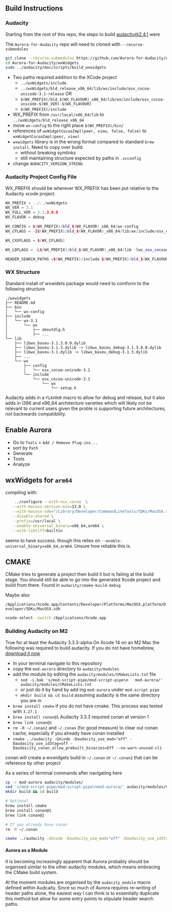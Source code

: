 ## Build Instructions

### Audacity

Starting from the root of this repo, the steps to build audacity@2.4.1 were

The `Aurora-for-Audacity` repo will need to cloned with `--recurse-submodules`

```sh
git clone --recurse-submodules https://github.com/Aurora-for-Audacity/Aurora-for-Audacity.git
cd Aurora-for-Audacity/wxWidgets
sudo ../audacity/mac/scripts/build_wxwidgets
```

- Two paths required addition to the XCode project
    - `../wxWidgets/include` 
    - `../wxWidgets/bld_release_x86_64/lib/wx/include/osx_cocoa-unicode-3.1-release`
    OR
    - `$(WX_PREFIX)/bld_$(WX_FLAVOUR)_x86_64/lib/wx/include/osx_cocoa-unicode-$(WX_VER)-$(WX_FLAVOUR)` 
    - `$(WX_PREFIX)/include`
- WX_PREFIX from `/usr/local/x86_64/lib` to `../wxWidgets/bld_release_x86_64`
- move `wx-config` to the right place `$(WX_PREFIX)/bin/`
- references of `wxWidgetCocoaImpl(peer, view, false, false)` to `wxWidgetCocoaImpl(peer, view)`
- `wxwidgets` library is in the wrong format compared to standard `brew install`. Need to copy over build:
    -  without breaking symlinks
    -  still maintaining structure expected by paths in `.xcconfig`
- change `AUDACITY_VERSION_STRING`

### Audacity Project Config File

WX_PREFIX should be wherever WX_PREFIX has been put relative to the Audacity xcode project.

```cpp
WX_PREFIX = ../../wxWidgets
WX_VER = 3.1
WX_FULL_VER = 3.1.3.0.0
WX_FLAVOR = debug

WX_CONFIG = $(WX_PREFIX)/bld_$(WX_FLAVOR)_x86_64/wx-config
WX_CFLAGS = -I$(WX_PREFIX)/bld_$(WX_FLAVOR)_x86_64/lib/wx/include/osx_cocoa-unicode-$(WX_VER)-$(WX_FLAVOR) -I$(WX_PREFIX)/include/ -D_FILE_OFFSET_BITS=64 -DwxDEBUG_LEVEL=1 -DWXUSINGDLL -D__WXMAC__ -D__WXOSX__ -D__WXOSX_COCOA__

WX_CXXFLAGS = $(WX_CFLAGS)

WX_LDFLAGS = -L$(WX_PREFIX)/bld_$(WX_FLAVOR)_x86_64/lib -lwx_osx_cocoau_$(WX_FLAVOR)_xrc-$(WX_FULL_VER) -lwx_osx_cocoau_$(WX_FLAVOR)_html-$(WX_FULL_VER) -lwx_osx_cocoau_$(WX_FLAVOR)_qa-$(WX_FULL_VER) -lwx_osx_cocoau_$(WX_FLAVOR)_adv-$(WX_FULL_VER) -lwx_osx_cocoau_$(WX_FLAVOR)_core-$(WX_FULL_VER) -lwx_baseu_$(WX_FLAVOR)_xml-$(WX_FULL_VER) -lwx_baseu_$(WX_FLAVOR)_net-$(WX_FULL_VER) -lwx_baseu_$(WX_FLAVOR)-$(WX_FULL_VER)

HEADER_SEARCH_PATHS =$(WX_PREFIX)/include $(WX_PREFIX)/bld_$(WX_FLAVOUR)_x86_64/lib/wx/include/osx_cocoa-unicode-$(WX_VER)-$(WX_FLAVOUR)
```

### WX Structure

Standard install of wxwidets package would need to comform to the following structure

```
./wxwidgets
├── README.md
├── bin
│   └── wx-config
├── include
│   └── wx-3.1
│       └── wx
│           ├── aboutdlg.h
│           ├── ...
└── lib
    ├── libwx_baseu-3.1.3.0.0.dylib
    ├── libwx_baseu-3.1.3.dylib -> libwx_baseu_debug-3.1.3.0.0.dylib
    ├── libwx_baseu-3.1.dylib -> libwx_baseu_debug-3.1.3.dylib
    ├── ...
    └── wx
        ├── config
        │   └── osx_cocoa-unicode-3.1
        └── include
            └── osx_cocoa-unicode-3.1
                └── wx
                    └── setup.h
```

Audacity adds in a `FLAVOUR` macro to allow for debug and release, but it also adds in i386 and x86_64 architecture varieties which will likely not be relevant to current users given the proble is supporting future architectures, not backwards compatibility.

## Enable Aurora

- Go to `Tools` > `Add / Remove Plug-ins...`
- sort by `Path`
 - Generate
 - Tools
 - Analyze

 ## wxWidgets for `arm64`

compiling with:

```sh
    ../configure --with-osx_cocoa  \
   --with-macosx-version-min=13.0 \
   --with-macosx-sdk="/Library/Developer/CommandLineTools/SDKs/MacOSX.sdk" \
   --disable-shared \
   --prefix=/usr/local \
   --enable-universal_binary=x86_64,arm64 \
   --with-libtiff=builtin
```
seems to have success. though this relies on `--enable-universal_binary=x86_64,arm64`. Unsure how reliable this is.

## CMAKE

CMake tries to generate a project then build it but is failing at the build stage. You should still be able to go into the generated Xcode project and build from there. Found in `audacity/cmake-build-debug`

Maybe also

`/Applications/Xcode.app/Contents/Developer/Platforms/MacOSX.platform/Developer/SDKs/MacOSX.sdk`

```sh
xcode-select -switch /Applications/Xcode.app    
```

### Building Audacity on M2

True for at least the Audacity 3.3.3-alpha
On Xcode 14 on an M2 Mac the following was required to build audacity.
If you do not have homebrew, [download it now](https://brew.sh)

- In your terminal navigate to this repository
- copy the `mod-aurora` directory to `audacity/modules`
- add the module by editing the `audacity/modules/CMakeLists.txt` file
  - `sed -i.bak 's/mod-script-pipe/mod-script-pipe\n   mod-aurora/' audacity/modules/CMakeLists.txt`
  - or just do it by hand by add ing `mod-aurora` under `mod-script-pipe`
  - `mkdir build && cd build` assuming audacity is the same directory you are in
- `brew install cmake` if you do not have cmake. This process was tested with `3.27.1`
- `brew install conan@1` Audacity 3.3.3 required conan at version 1
- `brew link conan@1`
- `rm -R ~/.conan2` and `~/.conan` (for good measure) to clear out conan cache, especially if you already have conan installed
- `cmake ../audacity -GXcode -Daudacity_use_mad="off" -Daudacity_use_id3tag=off -Daudaicity_conan_allow_prebuilt_binaries=Off --no-warn-unused-cli`

conan will create a wxwidgets build in `~/.conan` or `~/.conan2` that can be reference by other project

As a series of terminal commands after navigating here

```sh
cp -r mod-aurora audacity/modules/
sed 's/mod-script-pipe/mod-script-pipe\nmod-aurora/' audacity/modules/CMakeLists.txt
mkdir build && cd build

# Optional
brew install cmake
brew install conan@1
brew link conan@1

# If you already have conan
rm -R ~/.conan

cmake ../audacity -GXcode -Daudacity_use_mad="off" -Daudacity_use_id3tag=off -Daudaicity_conan_allow_prebuilt_binaries=Off --no-warn-unused-cli
```

#### Aurora as a Module

It is becoming increasingly apparent that Aurora probably should be organised similar to the other audacity modules, which means embracing the CMake build system. 

At the moment modules are organised by the `audacity_module` macro defined within Audcaity. Since so much of Aurora requires re-writing of header paths alone, the easiest way I can think is to essentially duplicate this method but allow for some entry points to stipulate header search paths.

